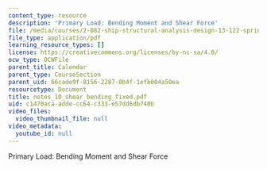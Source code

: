 ```yaml
---
content_type: resource
description: 'Primary Load: Bending Moment and Shear Force'
file: /media/courses/2-082-ship-structural-analysis-design-13-122-spring-2003/c1470acaaddecc64c333e57dd6db740b_notes_10_shear_bending_fixed.pdf
file_type: application/pdf
learning_resource_types: []
license: https://creativecommons.org/licenses/by-nc-sa/4.0/
ocw_type: OCWFile
parent_title: Calendar
parent_type: CourseSection
parent_uid: 66cade9f-8156-2287-0b4f-1efb004a50ea
resourcetype: Document
title: notes_10_shear_bending_fixed.pdf
uid: c1470aca-adde-cc64-c333-e57dd6db740b
video_files:
  video_thumbnail_file: null
video_metadata:
  youtube_id: null
---
```

Primary Load: Bending Moment and Shear Force